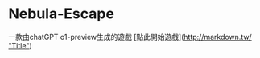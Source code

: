 # Nebula-Escape
一款由chatGPT o1-preview生成的遊戲
[點此開始遊戲]([http://markdown.tw/ "Title"](https://davidhc1230.github.io/Nebula-Escape/game.html))
